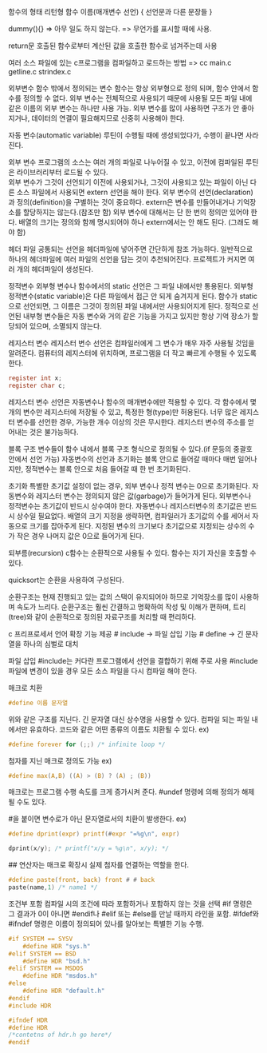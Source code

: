 함수의 형태
리턴형 함수 이름(매개변수 선언)
{
	선언문과 다른 문장들
}

dummy(){}
=> 아무 일도 하지 않는다.
=> 무언가를 표시할 때에 사용.

return문
호출된 함수로부터 계산된 값을 호출한 함수로 넘겨주는데 사용

여러 소스 파일에 있는 c프로그램을 컴파일하고 로드하는 방법
=> cc main.c getline.c strindex.c

외부변수
함수 밖에서 정의되는 변수
함수는 항상 외부형으로 정의 되며, 함수 안에서 함수를 정의할 수 없다.
외부 변수는 전체적으로 사용되기 때문에 사용될 모든 파일 내에 같은 이름의 외부 변수는 하나만 사용 가능.
외부 변수를 많이 사용하면 구조가 안 좋아지거나, 데이터의 연결이 필요해지므로 신중히 사용해야 한다.

자동 변수(automatic variable)
루틴이 수행될 때에 생성되었다가, 수행이 끝나면 사라진다.

외부 변수
프로그램의 소스는 여러 개의 파일로 나누어질 수 있고, 이전에 컴파일된 루틴은 라이브러리부터 로드될 수 있다.  
외부 변수가 그것이 선언되기 이전에 사용되거나, 그것이 사용되고 있는 파일이 아닌 다른 소스 파일에서 사용되면 extern 선언을 해야 한다.
외부 변수의 선언(declaration)과 정의(definition)을 구별하는 것이 중요하다.
extern은 변수를 만들어내거나 기억장소를 할당하지는 않는다.(참조만 함)
외부 변수에 대해서는 단 한 번의 정의만 있어야 한다.
배열의 크기는 정의와 함께 명시되어야 하나 extern에서는 안 해도 된다. (그래도 해야 함)

헤더 파일
공통되는 선언을 헤더파일에 넣어주면 간단하게 참조 가능하다.
일반적으로 하나의 헤더파일에 여러 파일의 선언을 담는 것이 추천되어진다.
프로젝트가 커지면 여러 개의 헤더파일이 생성된다.

정적변수
외부형 변수나 함수에서의 static 선언은 그 파일 내에서만 통용된다.
외부형 정적변수(static variable)은 다른 파일에서 접근 안 되게 숨겨지게 된다.
함수가 static으로 선언되면, 그 이름은 그것이 정의된 파일 내에서만 사용되어지게 된다.
정적으로 선언된 내부형 변수들은 자동 변수와 거의 같은 기능을 가지고 있지만 항상 기억 장소가 할당되어 있으며, 소멸되지 않는다.

레지스터 변수
레지스터 변수 선언은 컴파일러에게 그 변수가 매우 자주 사용될 것임을 알려준다.
컴퓨터의 레지스터에 위치하며, 프로그램을 더 작고 빠르게 수행될 수 있도록 한다.
``` c
register int x;
register char c;
```
레지스터 변수 선언은 자동변수나 함수의 매개변수에만 적용할 수 있다.
각 함수에서 몇 개의 변수만 레지스터에 저장될 수 있고, 특정한 형(type)만 허용된다.
너무 많은 레지스터 변수를 선언한 경우, 가능한 개수 이상의 것은 무시한다.
레지스터 변수의 주소를 얻어내는 것은 불가능하다.

블록 구조
변수들이 함수 내에서 블록 구조 형식으로 정의될 수 있다.(if 문등의 중괄호 안에서 선언 가능)
자동변수의 선언과 초기화는 블록 안으로 들어갈 때마다 매번 일어나지만, 정적변수는 블록 안으로 처음 들어갈 때 한 번 초기화된다.

초기화
특별한 초기값 설정이 없는 경우, 외부 변수나 정적 변수는 0으로 초기화된다.
자동변수와 레지스터 변수는 정의되지 않은 값(garbage)가 들어가게 된다.
외부변수나 정적변수는 초기값이 반드시 상수여야 한다.
자동변수나 레지스터변수의 초기값은 반드시 상수일 필요없다.
배열의 크기 지정을 생략하면, 컴파일러가 초기값의 수를 세어서 자동으로 크기를 잡아주게 된다.
지정된 변수의 크기보다 초기값으로 지정되는 상수의 수가 작은 경우 나머지 값은 0으로 들어가게 된다.

되부름(recursion)
c함수는 순환적으로 사용될 수 있다.
함수는 자기 자신을 호출할 수 있다.

quicksort는 순환을 사용하여 구성된다.

순환구조는 현재 진행되고 있는 값의 스택이 유지되어야 하므로 기억장소를 많이 사용하며 속도가 느리다.
순환구조는 훨씬 간결하고 명확하여 작성 및 이해가 편하며, 트리(tree)와 같이 순환적으로 정의된 자료구조를 처리할 때 편리하다.

c 프리프로세서
언어 확장 기능 제공
\# include -> 파일 삽입 기능
\# define -> 긴 문자열을 하나의 심벌로 대치

파일 삽입
\#include는 커다란 프로그램에서 선언을 결합하기 위해 주로 사용
\#include 파일에 변경이 있을 경우 모든 소스 파일을 다시 컴파일 해야 한다.

매크로 치환
``` c
#define 이름 문자열
```
위와 같은 구조를 지닌다.
긴 문자열 대신 상수명을 사용할 수 있다.
컴파일 되는 파일 내에서만 유효하다.
코드와 같은 어떤 종류의 이름도 치환될 수 있다.
ex)
``` c
#define forever for (;;) /* infinite loop */
```
첨자를 지닌 매크로 정의도 가능
ex)
``` c
#define max(A,B) ((A) > (B) ? (A) ; (B))
```
매크로는 프로그램 수행 속도를 크게 증가시켜 준다.
\#undef 명령에 의해 정의가 해제될 수도 있다.

\#을 붙이면 변수로가 아닌 문자열로서의 치환이 발생한다.
ex)
``` c
#define dprint(expr) printf(#expr "=%g\n", expr)

dprint(x/y); /* printf("x/y = %g\n", x/y); */
```

\## 연산자는 매크로 확장시 실제 첨자를 연결하는 역할을 한다.
``` c
#define paste(front, back) front # # back
paste(name,1) /* name1 */
```

조건부 포함
컴파일 시의 조건에 따라 포함하거나 포함하지 않는 것을 선택
\#if 명령은 그 결과가 0이 아니면 \#endif나 \#elif 또는 \#else를 만날 때까지 라인을 포함.
\#ifdef와 \#ifndef 명령은 이름이 정의되어 있나를 알아보는 특별한 기능 수행.
``` c
#if SYSTEM == SYSV
	#define HDR "sys.h"
#elif SYSTEM == BSD
	#define HDR "bsd.h"
#elif SYSTEM == MSDOS
	#define HDR "msdos.h"
#else
	#define HDR "default.h"
#endif
#include HDR

#ifndef HDR
#define HDR
/*contetns of hdr.h go here*/
#endif
```
